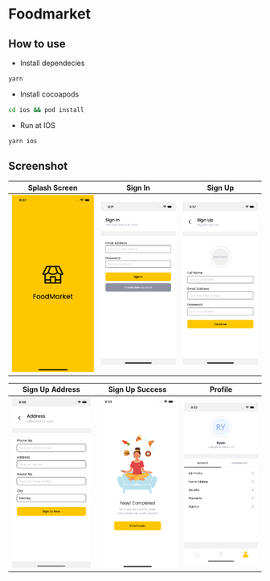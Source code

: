 # Foodmarket

## How to use

- Install dependecies

```bash
yarn
```

- Install cocoapods

```bash
cd ios && pod install
```

- Run at IOS

```bash
yarn ios
```

## Screenshot

| Splash Screen                                                                                                                | Sign In                                                                                                               | Sign Up                                                                                                               |
| ---------------------------------------------------------------------------------------------------------------------------- | --------------------------------------------------------------------------------------------------------------------- | --------------------------------------------------------------------------------------------------------------------- |
| <img src="https://raw.githubusercontent.com/ryanadhitama/foodmarket/master/screenshot/01.splash-screen.png" alt="drawing" /> | <img src="https://raw.githubusercontent.com/ryanadhitama/foodmarket/master/screenshot/02.signin.png" alt="drawing" /> | <img src="https://raw.githubusercontent.com/ryanadhitama/foodmarket/master/screenshot/03.signup.png" alt="drawing" /> |

| Sign Up Address                                                                                                        | Sign Up Success                                                                                                               | Profile                                                                                                                |
| ---------------------------------------------------------------------------------------------------------------------- | ----------------------------------------------------------------------------------------------------------------------------- | ---------------------------------------------------------------------------------------------------------------------- |
| <img src="https://raw.githubusercontent.com/ryanadhitama/foodmarket/master/screenshot/04.address.png" alt="drawing" /> | <img src="https://raw.githubusercontent.com/ryanadhitama/foodmarket/master/screenshot/05.signup-success.png" alt="drawing" /> | <img src="https://raw.githubusercontent.com/ryanadhitama/foodmarket/master/screenshot/06.profile.png" alt="drawing" /> |
